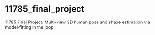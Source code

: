 # 11785_final_project
11785 Final Project: Multi-view 3D human pose and shape estimation via model-fitting in the loop 
